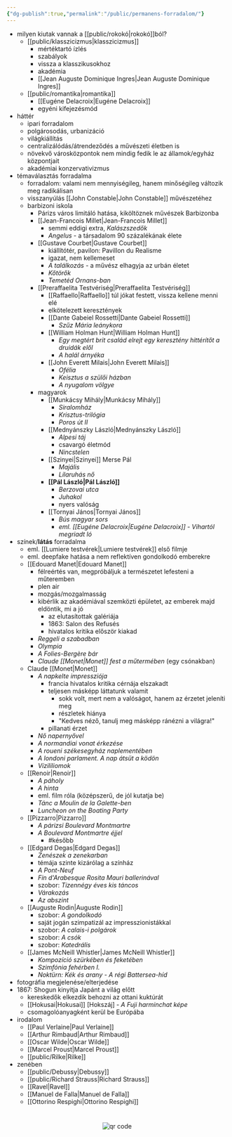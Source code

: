 ```yaml
---
{"dg-publish":true,"permalink":"/public/permanens-forradalom/"}
---
```



- milyen kiutak vannak a [[public/rokokó\|rokokó]]ból?
	- [[public/klasszicizmus\|klasszicizmus]]
		- mértéktartó ízlés
		- szabályok
		- vissza a klasszikusokhoz
		- akadémia
		- [[Jean Auguste Dominique Ingres\|Jean Auguste Dominique Ingres]]
	- [[public/romantika\|romantika]]
		- [[Eugéne Delacroix\|Eugéne Delacroix]]
		- egyéni kifejezésmód
- háttér
	- ipari forradalom
	- polgárosodás, urbanizáció
	- világkiállítás
	- centralizálódás/átrendeződés a művészeti életben is
	- növekvő városközpontok nem mindig fedik le az államok/egyház központjait
	- akadémiai konzervativizmus
- témaválasztás forradalma
	- forradalom: valami nem mennyiségileg, hanem minőségileg változik meg radikálisan
	- visszanyúlás [[John Constable\|John Constable]] művészetéhez
	- barbizoni iskola
		- Párizs város limitáló hatása, kiköltöznek művészek Barbizonba
		- [[Jean-Francois Millet\|Jean-Francois Millet]]
			- semmi eddigi extra, *Kalászszedők*
			- *Angelus* - a társadalom 90 százalékának élete
		- [[Gustave Courbet\|Gustave Courbet]]
			- kiállítótér, pavilon: Pavillon du Realisme
			- igazat, nem kellemeset
			- *A találkozás* - a művész elhagyja az urbán életet
			- *Kőtörők*
			- *Temetéd Ornans-ban*
		- [[Preraffaelita Testvériség\|Preraffaelita Testvériség]]
			- [[Raffaello\|Raffaello]] túl jókat festett, vissza kellene menni elé
			- elkötelezett keresztények
			- [[Dante Gabeiel Rossetti\|Dante Gabeiel Rossetti]]
				- *Szűz Mária leánykora*
			- [[William Holman Hunt\|William Holman Hunt]]
				- *Egy megtért brit család elrejt egy keresztény hittérítőt a druidák elől*
				- *A halál árnyéka*
			- [[John Everett Milais\|John Everett Milais]]
				- *Ofélia*
				- *Keisztus a szülői házban*
				- *A nyugalom völgye*
		- magyarok
			- [[Munkácsy Mihály\|Munkácsy Mihály]]
				- *Siralomház*
				- *Krisztus-trilógia*
				- *Poros út II*
			- [[Mednyánszky László\|Mednyánszky László]]
				- *Alpesi táj*
				- csavargó életmód
				- *Nincstelen*
			- [[Szinyei\|Szinyei]] Merse Pál
				- *Majális*
				- *Lilaruhás nő*
			- **[[Pál László\|Pál László]]**
				- *Berzovai utca*
				- *Juhakol*
				- nyers valóság
			- [[Tornyai János\|Tornyai János]]
				- *Bús magyar sors*
				- *eml. [[Eugéne Delacroix\|Eugéne Delacroix]] - Vihartól megriadt ló*
- színek/**látás** forradalma
	- eml. [[Lumiere testvérek\|Lumiere testvérek]] első filmje
	- eml. deepfake hatása a nem reflektíven gondolkodó emberekre
	- [[Edouard Manet\|Edouard Manet]]
		- félreértés van, megpróbáljuk a természetet lefesteni a műteremben
		- plen air
		- mozgás/mozgalmasság
		- kibérlik az akadémiával szemközti épületet, az emberek majd eldöntik, mi a jó
			- az elutasítottak galériája
			- 1863: Salon des Refusés
			- hivatalos kritika először kiakad
		- *Reggeli a szabadban*
		- *Olympia*
		- *A Folies-Bergère bár*
		- *Claude [[Monet\|Monet]] fest a műtermében* (egy csónakban)
	- Claude [[Monet\|Monet]]
		- *A napkelte impressziója*
			- francia hivatalos kritika cérnája elszakadt
			- teljesen másképp láttatunk valamit
				- sokk volt, mert nem a valóságot, hanem az érzetet jeleníti meg
				- részletek hiánya
				- "Kedves néző, tanulj meg másképp ránézni a világra!"
			- pillanati érzet
		- *Nő napernyővel*
		- *A normandiai vonat érkezése*
		- *A roueni székesegyház naplementében*
		- *A londoni parlament. A nap átsüt a ködön*
		- *Vízililiomok*
	- [[Renoir\|Renoir]]
		- *A páholy*
		- *A hinta*
		- eml. film róla (középszerű, de jól kutatja be)
		- *Tánc a Moulin de la Galette-ben*
		- *Luncheon on the Boating Party*
	- [[Pizzarro\|Pizzarro]]
		- *A párizsi Boulevard Montmartre*
		- *A Boulevard Montmartre éjjel*
			- #később 
	- [[Edgard Degas\|Edgard Degas]]
		- *Zenészek a zenekarban*
		- témája szinte kizárólag a színház
		- *A Pont-Neuf*
		- *Fin d'Arabesque Rosita Mauri ballerinával*
		- szobor: *Tizennégy éves kis táncos*
		- *Várakozás*
		- *Az abszint*
	- [[Auguste Rodin\|Auguste Rodin]]
		- szobor: *A gondolkodó*
		- saját jogán szimpatizál az impresszionistákkal
		- szobor: *A calais-i polgárok*
		- szobor: *A csók*
		- szobor: *Katedrális*
	- [[James McNeill Whistler\|James McNeill Whistler]]
		- *Kompozíció szürkében és feketében*
		- *Szimfónia fehérben I.*
		- *Noktürn: Kék és arany - A régi Battersea-híd*
- fotográfia megjelenése/elterjedése
- 1867: Shogun kinyitja Japánt a világ előtt
	- kereskedők elkezdik behozni az ottani kuktúrát
	- [[Hokusai\|Hokusai]] [Hokszáj] - *A Fuji harminchat képe*
	- csomagolóanyagként kerül be Európába
- irodalom
	- [[Paul Verlaine\|Paul Verlaine]]
	- [[Arthur Rimbaud\|Arthur Rimbaud]]
	- [[Oscar Wilde\|Oscar Wilde]]
	- [[Marcel Proust\|Marcel Proust]]
	- [[public/Rilke\|Rilke]]
- zenében
	- [[public/Debussy\|Debussy]]
	- [[public/Richard Strauss\|Richard Strauss]]
	- [[Ravel\|Ravel]]
	- [[Manuel de Falla\|Manuel de Falla]]
	- [[Ottorino Respighi\|Ottorino Respighi]]

#
<p style="text-align: center;"><img src="https://chart.googleapis.com/chart?cht=qr&chl=https://notes.andrasdenes.com/permanens-forradalom&chs=180x180&choe=UTF-8&chld=L|2" alt="qr code"></p>

